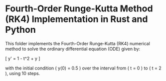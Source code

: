 # Fourth-Order Runge-Kutta Method (RK4) Implementation in Rust and Python

This folder implements the Fourth-Order Runge-Kutta (RK4) numerical method to solve the ordinary differential equation (ODE) given by:

\[ y' = 1 - t^2 + y \]

with the initial condition \( y(0) = 0.5 \) over the interval from \( t = 0 \) to \( t = 2 \), using 10 steps.
